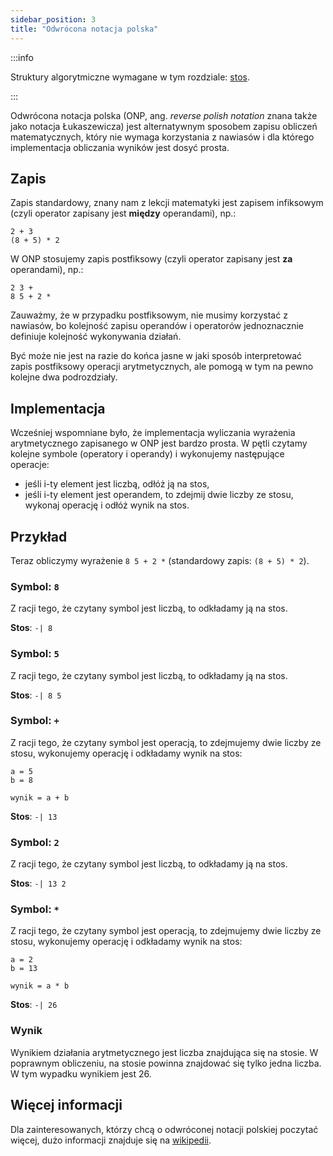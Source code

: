 ```yaml
---
sidebar_position: 3
title: "Odwrócona notacja polska"
---
```


:::info

Struktury algorytmiczne wymagane w tym rozdziale: [stos](./strucutres#stos).

:::

Odwrócona notacja polska (ONP, ang. _reverse polish notation_ znana także jako
notacja Łukaszewicza) jest alternatywnym sposobem zapisu obliczeń
matematycznych, który nie wymaga korzystania z nawiasów i dla którego
implementacja obliczania wyników jest dosyć prosta.

## Zapis

Zapis standardowy, znany nam z lekcji matematyki jest zapisem infiksowym (czyli
operator zapisany jest **między** operandami), np.:

```
2 + 3
(8 + 5) * 2
```

W ONP stosujemy zapis postfiksowy (czyli operator zapisany jest **za**
operandami), np.:

```
2 3 +
8 5 + 2 *
```

Zauważmy, że w przypadku postfiksowym, nie musimy korzystać z nawiasów, bo
kolejność zapisu operandów i operatorów jednoznacznie definiuje kolejność
wykonywania działań.

Być może nie jest na razie do końca jasne w jaki sposób interpretować zapis
postfiksowy operacji arytmetycznych, ale pomogą w tym na pewno kolejne dwa
podrozdziały.

## Implementacja

Wcześniej wspomniane było, że implementacja wyliczania wyrażenia arytmetycznego
zapisanego w ONP jest bardzo prosta. W pętli czytamy kolejne symbole (operatory
i operandy) i wykonujemy następujące operacje:

- jeśli i-ty element jest liczbą, odłóż ją na stos,
- jeśli i-ty element jest operandem, to zdejmij dwie liczby ze stosu, wykonaj
  operację i odłóż wynik na stos.

## Przykład

Teraz obliczymy wyrażenie `8 5 + 2 *` (standardowy zapis: `(8 + 5) * 2`).

### Symbol: `8`

Z racji tego, że czytany symbol jest liczbą, to odkładamy ją na stos.

**Stos**: `-| 8`

### Symbol: `5`

Z racji tego, że czytany symbol jest liczbą, to odkładamy ją na stos.

**Stos**: `-| 8 5`

### Symbol: `+`

Z racji tego, że czytany symbol jest operacją, to zdejmujemy dwie liczby ze
stosu, wykonujemy operację i odkładamy wynik na stos:

```
a = 5
b = 8

wynik = a + b
```

**Stos**: `-| 13`

### Symbol: `2`

Z racji tego, że czytany symbol jest liczbą, to odkładamy ją na stos.

**Stos**: `-| 13 2`

### Symbol: `*`

Z racji tego, że czytany symbol jest operacją, to zdejmujemy dwie liczby ze
stosu, wykonujemy operację i odkładamy wynik na stos:

```
a = 2
b = 13

wynik = a * b
```

**Stos**: `-| 26`

### Wynik

Wynikiem działania arytmetycznego jest liczba znajdująca się na stosie. W
poprawnym obliczeniu, na stosie powinna znajdować się tylko jedna liczba.
W tym wypadku wynikiem jest 26.

## Więcej informacji

Dla zainteresowanych, którzy chcą o odwróconej notacji polskiej poczytać więcej,
dużo informacji znajduje się na [wikipedii](https://pl.m.wikipedia.org/wiki/Odwrotna_notacja_polska).

